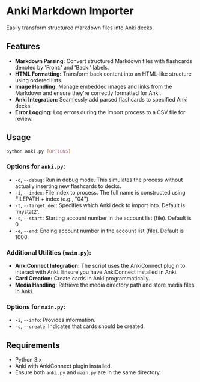 
# Anki Markdown Importer

Easily transform structured markdown files into Anki decks.

## Features

- **Markdown Parsing:** Convert structured Markdown files with flashcards denoted by 'Front:' and 'Back:' labels.
- **HTML Formatting:** Transform back content into an HTML-like structure using ordered lists.
- **Image Handling:** Manage embedded images and links from the Markdown and ensure they're correctly formatted for Anki.
- **Anki Integration:** Seamlessly add parsed flashcards to specified Anki decks.
- **Error Logging:** Log errors during the import process to a CSV file for review.

## Usage

```bash
python anki.py [OPTIONS]
```

### Options for `anki.py`:

- `-d`, `--debug`: Run in debug mode. This simulates the process without actually inserting new flashcards to decks.
- `-i`, `--index`: File index to process. The full name is constructed using FILEPATH + index (e.g., "04").
- `-t`, `--target_dec`: Specifies which Anki deck to import into. Default is 'mystat2'.
- `-s`, `--start`: Starting account number in the account list (file). Default is 0.
- `-e`, `--end`: Ending account number in the account list (file). Default is 1000.

### Additional Utilities (`main.py`):

- **AnkiConnect Integration:** The script uses the AnkiConnect plugin to interact with Anki. Ensure you have AnkiConnect installed in Anki.
- **Card Creation:** Create cards in Anki programmatically.
- **Media Handling:** Retrieve the media directory path and store media files in Anki.

### Options for `main.py`:

- `-i`, `--info`: Provides information.
- `-c`, `--create`: Indicates that cards should be created.

## Requirements

- Python 3.x
- Anki with AnkiConnect plugin installed.
- Ensure both `anki.py` and `main.py` are in the same directory.

